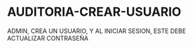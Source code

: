 # AUDITORIA-CREAR-USUARIO
ADMIN, CREA UN USUARIO, Y AL INICIAR SESION, ESTE DEBE ACTUALIZAR CONTRASEÑA 
